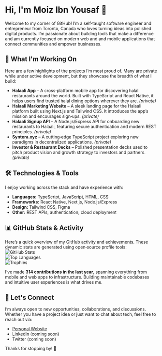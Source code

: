 # Hi, I'm Moiz Ibn Yousaf 👋  
Welcome to my corner of GitHub! I’m a self‑taught software engineer and entrepreneur from Toronto, Canada who loves turning ideas into polished digital products. I’m passionate about building tools that make a difference and am currently focused on modern web and and mobile applications that connect communities and empower businesses.  

## 🚀 What I'm Working On  
Here are a few highlights of the projects I’m most proud of. Many are private while under active development, but they showcase the breadth of what I build:  
- **Halaali App** – A cross‑platform mobile app for discovering halal restaurants around the world. Built with TypeScript and React Native, it helps users find trusted halal dining options wherever they are. *(private)*  
- **Halaali Marketing Website** – A sleek landing page for the Halaali platform built using Next.js and Tailwind CSS. It introduces the app’s mission and encourages sign‑ups. *(private)*  
- **Halaali Signup API** – A Node.js/Express API for onboarding new restaurants to Halaali, featuring secure authentication and modern REST principles. *(private)*  
- **Syntera.xyz** – A cutting‑edge TypeScript project exploring new paradigms in decentralized applications. *(private)*  
- **Investor & Restaurant Decks** – Polished presentation decks used to pitch product vision and growth strategy to investors and partners. *(private)*  

## 🛠️ Technologies & Tools  
I enjoy working across the stack and have experience with:  
- **Languages:** TypeScript, JavaScript, HTML, CSS  
- **Frameworks:** React Native, Next.js, Node.js/Express  
- **Design:** Tailwind CSS, Figma  
- **Other:** REST APIs, authentication, cloud deployment  

## 📊 GitHub Stats & Activity  
Here’s a quick overview of my GitHub activity and achievements. These dynamic stats are generated using open‑source profile tools:  
![GitHub Stats](https://github-readme-stats.vercel.app/api?username=MoizIbnYousaf&show_icons=true&hide_rank=true&include_all_commits=true)  
![Top Languages](https://github-readme-stats.vercel.app/api/top-langs/?username=MoizIbnYousaf&layout=compact)  
![Trophies](https://github-profile-trophy.vercel.app/?username=MoizIbnYousaf&margin-w=5)  

I’ve made **314 contributions in the last year**, spanning everything from mobile and web apps to infrastructure. Building maintainable codebases and intuitive user experiences is what drives me.  

## 💬 Let's Connect  
I’m always open to new opportunities, collaborations, and discussions. Whether you have a project idea or just want to chat about tech, feel free to reach out via:  
- [Personal Website](https://www.moizibnyousaf.com/)  
- LinkedIn (coming soon)  
- Twitter (coming soon)  

Thanks for stopping by! 🌟 
